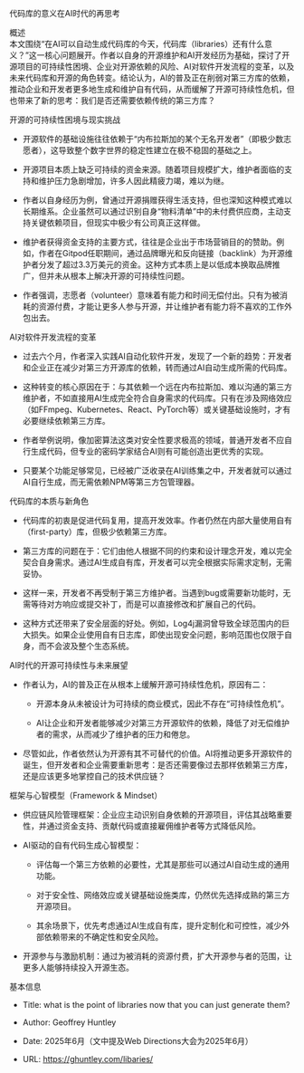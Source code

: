 代码库的意义在AI时代的再思考

概述  
本文围绕“在AI可以自动生成代码库的今天，代码库（libraries）还有什么意义？”这一核心问题展开。作者以自身的开源维护和AI开发经历为基础，探讨了开源项目的可持续性困境、企业对开源依赖的风险、AI对软件开发流程的变革，以及未来代码库和开源的角色转变。结论认为，AI的普及正在削弱对第三方库的依赖，推动企业和开发者更多地生成和维护自有代码，从而缓解了开源可持续性危机，但也带来了新的思考：我们是否还需要依赖传统的第三方库？

开源的可持续性困境与现实挑战

- 开源软件的基础设施往往依赖于“内布拉斯加的某个无名开发者”（即极少数志愿者），这导致整个数字世界的稳定性建立在极不稳固的基础之上。
    
- 开源项目本质上缺乏可持续的资金来源。随着项目规模扩大，维护者面临的支持和维护压力急剧增加，许多人因此精疲力竭，难以为继。
    
- 作者以自身经历为例，曾通过开源捐赠获得生活支持，但也深知这种模式难以长期维系。企业虽然可以通过识别自身“物料清单”中的未付费供应商，主动支持关键依赖项目，但现实中极少有公司真正这样做。
    
- 维护者获得资金支持的主要方式，往往是企业出于市场营销目的的赞助。例如，作者在Gitpod任职期间，通过品牌曝光和反向链接（backlink）为开源维护者分发了超过3.3万美元的资金。这种方式本质上是以低成本换取品牌推广，但并未从根本上解决开源的可持续性问题。
    
- 作者强调，志愿者（volunteer）意味着有能力和时间无偿付出。只有为被消耗的资源付费，才能让更多人参与开源，并让维护者有能力将不喜欢的工作外包出去。
    

AI对软件开发流程的变革

- 过去六个月，作者深入实践AI自动化软件开发，发现了一个新的趋势：开发者和企业正在减少对第三方开源库的依赖，转而通过AI自动生成所需的代码库。
    
- 这种转变的核心原因在于：与其依赖一个远在内布拉斯加、难以沟通的第三方维护者，不如直接用AI生成完全符合自身需求的代码库。只有在涉及网络效应（如FFmpeg、Kubernetes、React、PyTorch等）或关键基础设施时，才有必要继续依赖第三方库。
    
- 作者举例说明，像加密算法这类对安全性要求极高的领域，普通开发者不应自行生成代码，但专业的密码学家结合AI则有可能创造出更优秀的实现。
    
- 只要某个功能足够常见，已经被广泛收录在AI训练集之中，开发者就可以通过AI自行生成，而无需依赖NPM等第三方包管理器。
    

代码库的本质与新角色

- 代码库的初衷是促进代码复用，提高开发效率。作者仍然在内部大量使用自有（first-party）库，但极少依赖第三方库。
    
- 第三方库的问题在于：它们由他人根据不同的约束和设计理念开发，难以完全契合自身需求。通过AI生成自有库，开发者可以完全根据实际需求定制，无需妥协。
    
- 这样一来，开发者不再受制于第三方维护者。当遇到bug或需要新功能时，无需等待对方响应或提交补丁，而是可以直接修改和扩展自己的代码。
    
- 这种方式还带来了安全层面的好处。例如，Log4j漏洞曾导致全球范围内的巨大损失。如果企业使用自有日志库，即使出现安全问题，影响范围也仅限于自身，而不会波及整个生态系统。
    

AI时代的开源可持续性与未来展望

- 作者认为，AI的普及正在从根本上缓解开源可持续性危机，原因有二：
    
    - 开源本身从未被设计为可持续的商业模式，因此不存在“可持续性危机”。
        
    - AI让企业和开发者能够减少对第三方开源软件的依赖，降低了对无偿维护者的需求，从而减少了维护者的压力和倦怠。
        
- 尽管如此，作者依然认为开源有其不可替代的价值。AI将推动更多开源软件的诞生，但开发者和企业需要重新思考：是否还需要像过去那样依赖第三方库，还是应该更多地掌控自己的技术供应链？
    

框架与心智模型（Framework & Mindset）

- 供应链风险管理框架：企业应主动识别自身依赖的开源项目，评估其战略重要性，并通过资金支持、贡献代码或直接雇佣维护者等方式降低风险。
    
- AI驱动的自有代码生成心智模型：
    
    - 评估每一个第三方依赖的必要性，尤其是那些可以通过AI自动生成的通用功能。
        
    - 对于安全性、网络效应或关键基础设施类库，仍然优先选择成熟的第三方开源项目。
        
    - 其余场景下，优先考虑通过AI生成自有库，提升定制化和可控性，减少外部依赖带来的不确定性和安全风险。
        
- 开源参与与激励机制：通过为被消耗的资源付费，扩大开源参与者的范围，让更多人能够持续投入开源生态。
    

基本信息

- Title: what is the point of libraries now that you can just generate them?
    
- Author: Geoffrey Huntley
    
- Date: 2025年6月（文中提及Web Directions大会为2025年6月）
    
- URL: https://ghuntley.com/libaries/